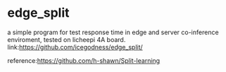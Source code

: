 
# edge_split
a simple program for test response time in edge and server co-inference enviroment, tested on licheepi 4A board.
link:https://github.com/icegodness/edge_split/

reference:https://github.com/h-shawn/Split-learning
